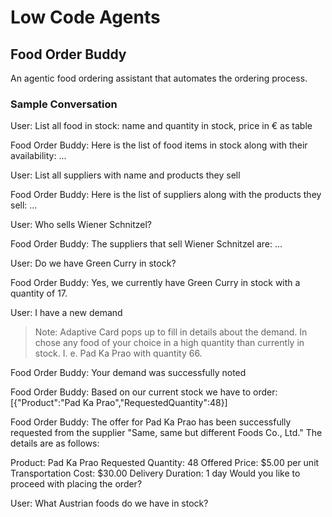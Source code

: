 # Low Code Agents

## Food Order Buddy

An agentic food ordering assistant that automates the ordering process.

### Sample Conversation

User: List all food in stock: name and quantity in stock, price in € as table

Food Order Buddy: Here is the list of food items in stock along with their availability:
...

User: List all suppliers with name and products they sell

Food Order Buddy: Here is the list of suppliers along with the products they sell:
...

User: Who sells Wiener Schnitzel?

Food Order Buddy: The suppliers that sell Wiener Schnitzel are:
...

User: Do we have Green Curry in stock?

Food Order Buddy: Yes, we currently have Green Curry in stock with a quantity of 17.

User: I have a new demand

> Note: Adaptive Card pops up to fill in details about the demand. In chose any food of your choice in a high quantity than currently in stock. I. e. Pad Ka Prao with quantity 66.

Food Order Buddy: Your demand was successfully noted

Food Order Buddy: Based on our current stock we have to order: [{"Product":"Pad Ka Prao","RequestedQuantity":48}]

Food Order Buddy: The offer for Pad Ka Prao has been successfully requested from the supplier "Same, same but different Foods Co., Ltd." The details are as follows:

Product: Pad Ka Prao
Requested Quantity: 48
Offered Price: $5.00 per unit
Transportation Cost: $30.00
Delivery Duration: 1 day
Would you like to proceed with placing the order?

User: What Austrian foods do we have in stock?
